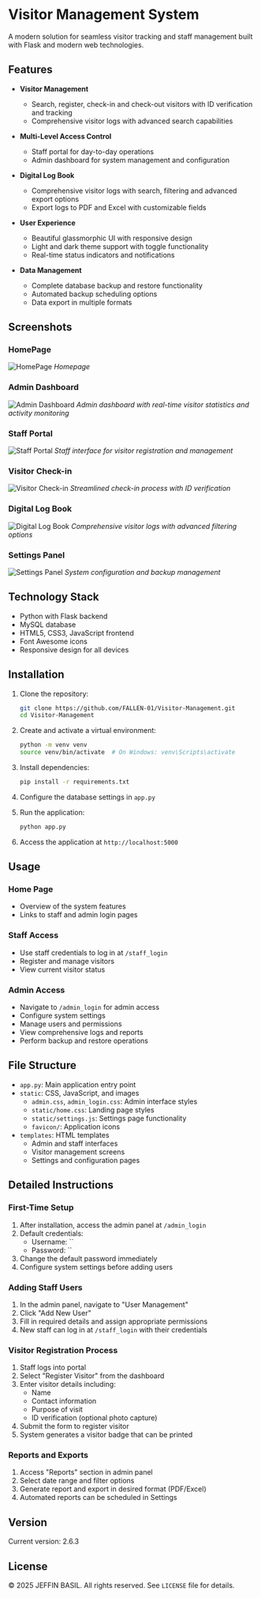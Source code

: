 # Visitor Management System

A modern solution for seamless visitor tracking and staff management built with Flask and modern web technologies.

## Features

- **Visitor Management**
  - Search, register, check-in and check-out visitors with ID verification and tracking
  - Comprehensive visitor logs with advanced search capabilities

- **Multi-Level Access Control**
  - Staff portal for day-to-day operations
  - Admin dashboard for system management and configuration

- **Digital Log Book**
  - Comprehensive visitor logs with search, filtering and advanced export options
  - Export logs to PDF and Excel with customizable fields

- **User Experience**
  - Beautiful glassmorphic UI with responsive design
  - Light and dark theme support with toggle functionality
  - Real-time status indicators and notifications

- **Data Management**
  - Complete database backup and restore functionality
  - Automated backup scheduling options
  - Data export in multiple formats

## Screenshots

### HomePage
![HomePage](screenshots/homepage.png)
*Homepage*


### Admin Dashboard
![Admin Dashboard](screenshots/admin_dashboard.png)
*Admin dashboard with real-time visitor statistics and activity monitoring*

### Staff Portal
![Staff Portal](screenshots/staff_portal.png)
*Staff interface for visitor registration and management*

### Visitor Check-in
![Visitor Check-in](screenshots/visitor_checkin.png)
*Streamlined check-in process with ID verification*

### Digital Log Book
![Digital Log Book](screenshots/logbook.png)
*Comprehensive visitor logs with advanced filtering options*

### Settings Panel
![Settings Panel](screenshots/settings.png)
*System configuration and backup management*

## Technology Stack

- Python with Flask backend
- MySQL database
- HTML5, CSS3, JavaScript frontend
- Font Awesome icons
- Responsive design for all devices

## Installation

1. Clone the repository:
   ```bash
   git clone https://github.com/FALLEN-01/Visitor-Management.git
   cd Visitor-Management
   ```

2. Create and activate a virtual environment:
   ```bash
   python -m venv venv
   source venv/bin/activate  # On Windows: venv\Scripts\activate
   ```

3. Install dependencies:
   ```bash
   pip install -r requirements.txt
   ```

4. Configure the database settings in `app.py`

5. Run the application:
   ```bash
   python app.py
   ```

6. Access the application at `http://localhost:5000`

## Usage

### Home Page
- Overview of the system features
- Links to staff and admin login pages

### Staff Access
- Use staff credentials to log in at `/staff_login`
- Register and manage visitors
- View current visitor status

### Admin Access
- Navigate to `/admin_login` for admin access
- Configure system settings
- Manage users and permissions
- View comprehensive logs and reports
- Perform backup and restore operations

## File Structure

- `app.py`: Main application entry point
- `static`: CSS, JavaScript, and images
  - `admin.css`, `admin_login.css`: Admin interface styles
  - `static/home.css`: Landing page styles
  - `static/settings.js`: Settings page functionality
  - `favicon/`: Application icons
- `templates`: HTML templates
  - Admin and staff interfaces
  - Visitor management screens
  - Settings and configuration pages


## Detailed Instructions

### First-Time Setup

1. After installation, access the admin panel at `/admin_login`
2. Default credentials:
   - Username: ``
   - Password: ``
3. Change the default password immediately
4. Configure system settings before adding users

### Adding Staff Users

1. In the admin panel, navigate to "User Management"
2. Click "Add New User"
3. Fill in required details and assign appropriate permissions
4. New staff can log in at `/staff_login` with their credentials

### Visitor Registration Process

1. Staff logs into portal
2. Select "Register Visitor" from the dashboard
3. Enter visitor details including:
   - Name
   - Contact information
   - Purpose of visit
   - ID verification (optional photo capture)
4. Submit the form to register visitor
5. System generates a visitor badge that can be printed

### Reports and Exports

1. Access "Reports" section in admin panel
2. Select date range and filter options
3. Generate report and export in desired format (PDF/Excel)
4. Automated reports can be scheduled in Settings

## Version

Current version: 2.6.3

## License

© 2025 JEFFIN BASIL. All rights reserved.
See `LICENSE` file for details.
